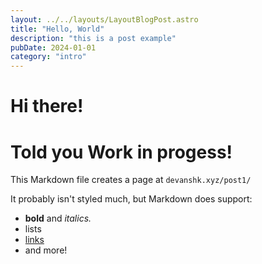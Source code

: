 ```yaml
---
layout: ../../layouts/LayoutBlogPost.astro
title: "Hello, World"
description: "this is a post example"
pubDate: 2024-01-01
category: "intro"
---
```


# Hi there!

# **Told you Work in progess!**

This Markdown file creates a page at `devanshk.xyz/post1/`

It probably isn't styled much, but Markdown does support:

- **bold** and _italics._
- lists
- [links](https://astro.build)
- and more!
